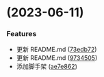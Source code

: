 # [](https://github.com/zackcode-studio-fe/fe-spec/compare/v0.0.6...v) (2023-06-11)

### Features

- 更新 README.md ([73edb72](https://github.com/zackcode-studio-fe/fe-spec/commit/73edb7229db8e918d2045817a3e9a7e34feb3d3d))
- 更新 README.md ([9734505](https://github.com/zackcode-studio-fe/fe-spec/commit/9734505e1d9832d039c6850f6b58e1c007b23aa0))
- 添加脚手架 ([ae7e862](https://github.com/zackcode-studio-fe/fe-spec/commit/ae7e8628243033ae999dbcca085b8df9acdb93c2))
